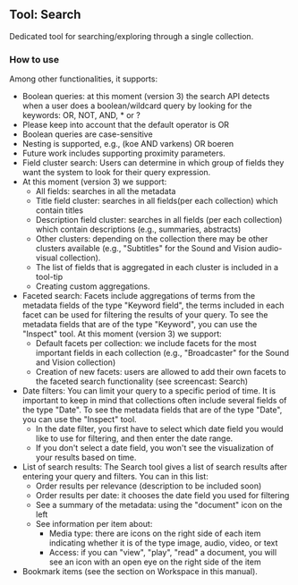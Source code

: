 Tool: Search
---

Dedicated tool for searching/exploring through a single collection. 

### How to use

Among other functionalities, it supports:

- Boolean queries: at this moment (version 3) the search API detects when a user does a boolean/wildcard query by looking for the keywords: OR, NOT, AND, * or ?
- Please keep into account that the default operator is OR
- Boolean queries are case-sensitive
- Nesting is supported, e.g., (koe AND varkens) OR boeren
- Future work includes supporting proximity parameters.
- Field cluster search: Users can determine in which group of fields they want the system to look for their query expression.
- At this moment (version 3) we support:
  - All fields: searches in all the metadata
  - Title field cluster: searches in all fields(per each collection) which contain titles 
  - Description field cluster: searches in all fields (per each collection) which contain descriptions (e.g., summaries, abstracts)
  - Other clusters: depending on the collection there may be other clusters available (e.g., "Subtitles" for the Sound and Vision audio-visual collection). 
  - The list of fields that is aggregated in each cluster is included in a tool-tip
  - Creating custom aggregations.
- Faceted search: Facets include aggregations of terms from the metadata fields of the type "Keyword field", the terms included in each facet can be used for filtering the results of your query. To see the metadata fields that are of the type "Keyword", you can use the "Inspect" tool. At this moment (version 3) we support:
  - Default facets per collection: we include facets for the most important fields in each collection (e.g., "Broadcaster" for the Sound and Vision collection)
  - Creation of new facets: users are allowed to add their own facets to the faceted search functionality (see screencast: Search)
- Date filters: You can limit your query to a specific period of time. It is important to keep in mind that collections often include several fields of the type "Date". To see the metadata fields that are of the type "Date", you can use the "Inspect" tool.
  - In the date filter, you first have to select which date field you would like to use for filtering, and then enter the date range.
  - If you don't select a date field, you won't see the visualization of your results based on time.
- List of search results: The Search tool gives a list of search results after entering your query and filters. You can in this list:
  - Order results per relevance (description to be included soon)
  - Order results per date: it chooses the date field you used for filtering
  - See a summary of the metadata: using the "document" icon on the left
  - See information per item about:
    - Media type: there are icons on the right side of each item indicating whether it is of the type image, audio, video, or text
    - Access: if you can "view", "play", "read" a document, you will see an icon with an open eye on the right side of the item
- Bookmark items (see the section on Workspace in this manual).